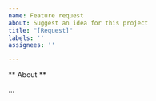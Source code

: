 ```yaml
---
name: Feature request
about: Suggest an idea for this project
title: "[Request]"
labels: ''
assignees: ''

---
```


** About **

...
